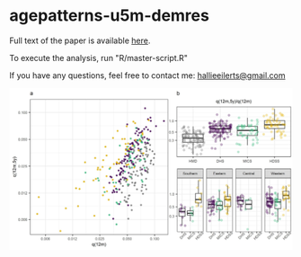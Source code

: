 # agepatterns-u5m-demres

Full text of the paper is available [here](https://www.demographic-research.org/volumes/vol44/18/).

To execute the analysis, run "R/master-script.R" 

If you have any questions, feel free to contact me: [hallieeilerts@gmail.com](mailto:hallieeilerts@gmail.com)


![agepatternu5m](agepatternu5m.jpeg)